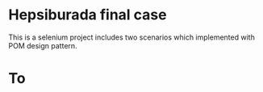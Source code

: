 #  Hepsiburada final case 
   This is a selenium project includes two scenarios which implemented with POM design pattern. 
#  To   

